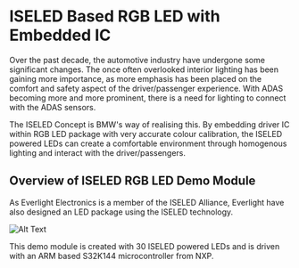 # ISELED Based RGB LED with Embedded IC
Over the past decade, the automotive industry have undergone some significant changes. The once often overlooked interior lighting has been gaining more importance, as more emphasis has been placed on the comfort and safety aspect of the driver/passenger experience. With ADAS becoming more and more prominent, there is a need for lighting to connect with the ADAS sensors.

The ISELED Concept is BMW's way of realising this. By embedding driver IC within RGB LED package with very accurate colour calibration, the ISELED powered LEDs can create a comfortable  environment through homogenous lighting and interact with the driver/passengers.

## Overview of ISELED RGB LED Demo Module
As Everlight Electronics is a member of the ISELED Alliance, Everlight have also designed an LED package using the ISELED technology.

![Alt Text](./src/Demo.gif)

This demo module is created with 30 ISELED powered LEDs and is driven with an ARM based S32K144  microcontroller from NXP.



